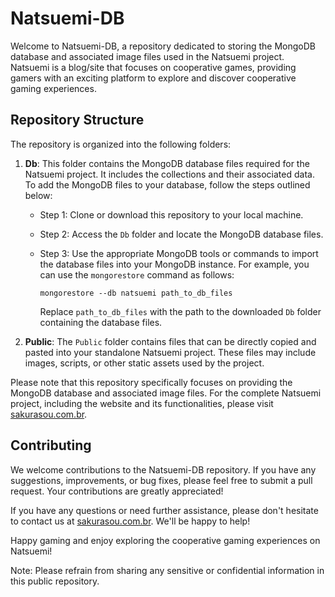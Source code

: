 # Natsuemi-DB

Welcome to Natsuemi-DB, a repository dedicated to storing the MongoDB database and associated image files used in the Natsuemi project. Natsuemi is a blog/site that focuses on cooperative games, providing gamers with an exciting platform to explore and discover cooperative gaming experiences.

## Repository Structure

The repository is organized into the following folders:

1. **Db**: This folder contains the MongoDB database files required for the Natsuemi project. It includes the collections and their associated data. To add the MongoDB files to your database, follow the steps outlined below:
   - Step 1: Clone or download this repository to your local machine.
   - Step 2: Access the `Db` folder and locate the MongoDB database files.
   - Step 3: Use the appropriate MongoDB tools or commands to import the database files into your MongoDB instance. For example, you can use the `mongorestore` command as follows:

     ```
     mongorestore --db natsuemi path_to_db_files
     ```

     Replace `path_to_db_files` with the path to the downloaded `Db` folder containing the database files.

2. **Public**: The `Public` folder contains files that can be directly copied and pasted into your standalone Natsuemi project. These files may include images, scripts, or other static assets used by the project.

Please note that this repository specifically focuses on providing the MongoDB database and associated image files. For the complete Natsuemi project, including the website and its functionalities, please visit [sakurasou.com.br](https://sakurasou.com.br).

## Contributing

We welcome contributions to the Natsuemi-DB repository. If you have any suggestions, improvements, or bug fixes, please feel free to submit a pull request. Your contributions are greatly appreciated!

If you have any questions or need further assistance, please don't hesitate to contact us at [sakurasou.com.br](https://sakurasou.com.br). We'll be happy to help!

Happy gaming and enjoy exploring the cooperative gaming experiences on Natsuemi!

Note: Please refrain from sharing any sensitive or confidential information in this public repository.
